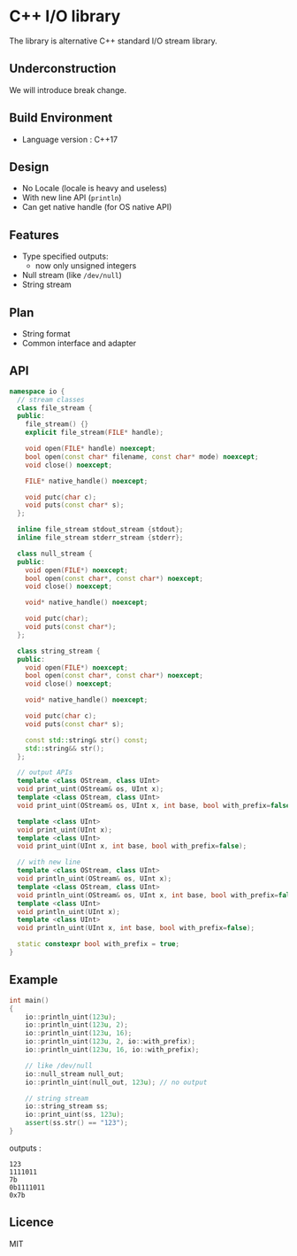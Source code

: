 # C++ I/O library
The library is alternative C++ standard I/O stream library.


## Underconstruction
We will introduce break change.


## Build Environment
- Language version : C++17


## Design
- No Locale (locale is heavy and useless)
- With new line API (`println`)
- Can get native handle (for OS native API)


## Features
- Type specified outputs:
    - now only unsigned integers
- Null stream (like `/dev/null`)
- String stream


## Plan
- String format
- Common interface and adapter


## API
```cpp
namespace io {
  // stream classes
  class file_stream {
  public:
    file_stream() {}
    explicit file_stream(FILE* handle);

    void open(FILE* handle) noexcept;
    bool open(const char* filename, const char* mode) noexcept;
    void close() noexcept;

    FILE* native_handle() noexcept;

    void putc(char c);
    void puts(const char* s);
  };

  inline file_stream stdout_stream {stdout};
  inline file_stream stderr_stream {stderr};

  class null_stream {
  public:
    void open(FILE*) noexcept;
    bool open(const char*, const char*) noexcept;
    void close() noexcept;

    void* native_handle() noexcept;

    void putc(char);
    void puts(const char*);
  };

  class string_stream {
  public:
    void open(FILE*) noexcept;
    bool open(const char*, const char*) noexcept;
    void close() noexcept;

    void* native_handle() noexcept;

    void putc(char c);
    void puts(const char* s);

    const std::string& str() const;
    std::string&& str();
  };

  // output APIs
  template <class OStream, class UInt>
  void print_uint(OStream& os, UInt x);
  template <class OStream, class UInt>
  void print_uint(OStream& os, UInt x, int base, bool with_prefix=false);

  template <class UInt>
  void print_uint(UInt x);
  template <class UInt>
  void print_uint(UInt x, int base, bool with_prefix=false);

  // with new line
  template <class OStream, class UInt>
  void println_uint(OStream& os, UInt x);
  template <class OStream, class UInt>
  void println_uint(OStream& os, UInt x, int base, bool with_prefix=false);
  template <class UInt>
  void println_uint(UInt x);
  template <class UInt>
  void println_uint(UInt x, int base, bool with_prefix=false);

  static constexpr bool with_prefix = true;
}
```


## Example
```cpp
int main()
{
    io::println_uint(123u);
    io::println_uint(123u, 2);
    io::println_uint(123u, 16);
    io::println_uint(123u, 2, io::with_prefix);
    io::println_uint(123u, 16, io::with_prefix);

    // like /dev/null
    io::null_stream null_out;
    io::println_uint(null_out, 123u); // no output

    // string stream
    io::string_stream ss;
    io::print_uint(ss, 123u);
    assert(ss.str() == "123");
}
```

outputs :

```
123
1111011
7b
0b1111011
0x7b
```


## Licence
MIT
